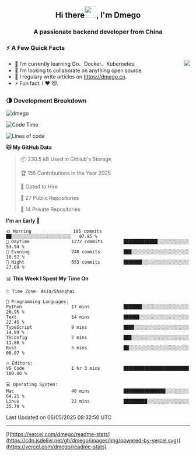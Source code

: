 <h2 align="center">Hi there<img src="https://cdn.jsdelivr.net/gh/dmego/images/img/Hi.gif" height="32" />, I'm Dmego </h2>
<h3 align="center">A passionate backend developer from China</h3>

### ⚡️ A Few Quick Facts

<img align="right" src="https://readme-stats-dmego.vercel.app/api?username=dmego&show_icons=true&icon_color=1573B3&hide_title=true&text_color=718096&bg_color=00000000&hide_border=true"/>

<ul>
    <li> 🌱 I’m currently learning Go、Docker、Kubernetes.</li>
    <li> 👯 I’m looking to collaborate on anything open source.</li>
    <li> 📝 I regulary write articles on <a href="https://dmego.cn">https://dmego.cn</a>.</li>
    <li> ⚡ Fun fact: I ❤️ 😻.</li>
</ul>

### 🌗 Development Breakdown

<img src="https://komarev.com/ghpvc/?username=dmego" alt="dmego" />

<!--START_SECTION:waka-->
![Code Time](http://img.shields.io/badge/Code%20Time-3%2C222%20hrs-blue)

![Lines of code](https://img.shields.io/badge/From%20Hello%20World%20I%27ve%20Written-681.0%20thousand%20lines%20of%20code-blue)

**🐱 My GitHub Data** 

> 📦 230.5 kB Used in GitHub's Storage 
 > 
> 🏆 155 Contributions in the Year 2025
 > 
> 💼 Opted to Hire
 > 
> 📜 27 Public Repositories 
 > 
> 🔑 14 Private Repositories 
 > 
**I'm an Early 🐤** 

```text
🌞 Morning                185 commits         ██░░░░░░░░░░░░░░░░░░░░░░░   07.85 % 
🌆 Daytime                1272 commits        █████████████░░░░░░░░░░░░   53.94 % 
🌃 Evening                248 commits         ███░░░░░░░░░░░░░░░░░░░░░░   10.52 % 
🌙 Night                  653 commits         ███████░░░░░░░░░░░░░░░░░░   27.69 % 
```


📊 **This Week I Spent My Time On** 

```text
🕑︎ Time Zone: Asia/Shanghai

💬 Programming Languages: 
Python                   17 mins             ███████░░░░░░░░░░░░░░░░░░   26.95 % 
Text                     14 mins             ██████░░░░░░░░░░░░░░░░░░░   22.45 % 
TypeScript               9 mins              ████░░░░░░░░░░░░░░░░░░░░░   14.99 % 
TSConfig                 7 mins              ███░░░░░░░░░░░░░░░░░░░░░░   11.80 % 
Rust                     5 mins              ██░░░░░░░░░░░░░░░░░░░░░░░   08.87 % 

🔥 Editors: 
VS Code                  1 hr 3 mins         █████████████████████████   100.00 % 

💻 Operating System: 
Mac                      40 mins             ████████████████░░░░░░░░░   64.21 % 
Linux                    22 mins             █████████░░░░░░░░░░░░░░░░   35.79 % 
```


 Last Updated on 06/05/2025 08:32:50 UTC
<!--END_SECTION:waka-->

---

[![https://vercel.com/dmego/readme-stats](https://cdn.jsdelivr.net/gh/dmego/images/img/powered-by-vercel.svg)](https://vercel.com/dmego/readme-stats)

